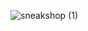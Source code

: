 ![sneakshop (1)](https://github.com/rosh1ajin/SNEAK-MAX/assets/114867235/f5e78478-5e5c-4ea8-a26b-acdeed19bba1)
